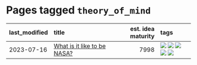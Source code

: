 # Pages tagged `theory_of_mind`

|last_modified|title|est. idea maturity|tags
|:---|:---|---:|:---|
|2023-07-16|[What is it like to be NASA?](../what_is_it_like_to_be_nasa.md)|7998|[![](https://img.shields.io/badge/tag-disunity_of_identity-a777bf)](../tags/disunity_of_identity.md) [![](https://img.shields.io/badge/tag-organization_as_entity-f59257)](../tags/organization_as_entity.md) [![](https://img.shields.io/badge/tag-philosophy-e839f4)](../tags/philosophy.md) [![](https://img.shields.io/badge/tag-society_of_mind-467a7)](../tags/society_of_mind.md) [![](https://img.shields.io/badge/tag-theory_of_mind-bbc42)](../tags/theory_of_mind.md)|